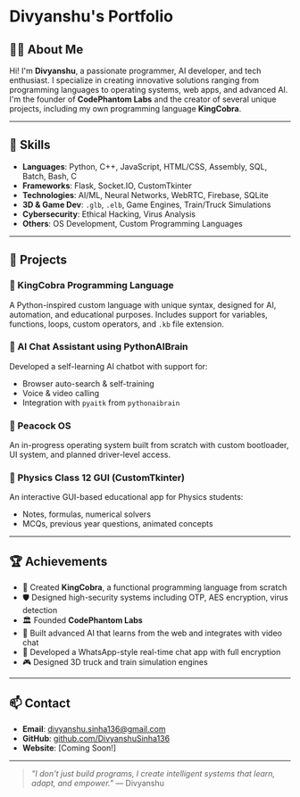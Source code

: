 # Divyanshu's Portfolio

## 👨‍💻 About Me

Hi! I'm **Divyanshu**, a passionate programmer, AI developer, and tech enthusiast. I specialize in creating innovative solutions ranging from programming languages to operating systems, web apps, and advanced AI. I'm the founder of **CodePhantom Labs** and the creator of several unique projects, including my own programming language **KingCobra**.

---

## 🧠 Skills

- **Languages**: Python, C++, JavaScript, HTML/CSS, Assembly, SQL, Batch, Bash, C
- **Frameworks**: Flask, Socket.IO, CustomTkinter
- **Technologies**: AI/ML, Neural Networks, WebRTC, Firebase, SQLite
- **3D & Game Dev**: `.glb`, `.elb`, Game Engines, Train/Truck Simulations
- **Cybersecurity**: Ethical Hacking, Virus Analysis
- **Others**: OS Development, Custom Programming Languages

---

## 🚀 Projects

### 🔹 KingCobra Programming Language
A Python-inspired custom language with unique syntax, designed for AI, automation, and educational purposes. Includes support for variables, functions, loops, custom operators, and `.kb` file extension.

### 🔹 AI Chat Assistant using PythonAIBrain
Developed a self-learning AI chatbot with support for:
- Browser auto-search & self-training
- Voice & video calling
- Integration with `pyaitk` from `pythonaibrain`

### 🔹 Peacock OS
An in-progress operating system built from scratch with custom bootloader, UI system, and planned driver-level access.

### 🔹 Physics Class 12 GUI (CustomTkinter)
An interactive GUI-based educational app for Physics students:
- Notes, formulas, numerical solvers
- MCQs, previous year questions, animated concepts

---

## 🏆 Achievements

- 🧠 Created **KingCobra**, a functional programming language from scratch
- 🛡️ Designed high-security systems including OTP, AES encryption, virus detection
- 🏛️ Founded **CodePhantom Labs**
- 🤖 Built advanced AI that learns from the web and integrates with video chat
- 💬 Developed a WhatsApp-style real-time chat app with full encryption
- 🎮 Designed 3D truck and train simulation engines

---

## 📫 Contact

- **Email**: divyanshu.sinha136@gmail.com
- **GitHub**: [github.com/DivyanshuSinha136](https://github.com/DivyanshuSinha136)
- **Website**: [Coming Soon!]

---

> *"I don't just build programs, I create intelligent systems that learn, adapt, and empower."* — Divyanshu
